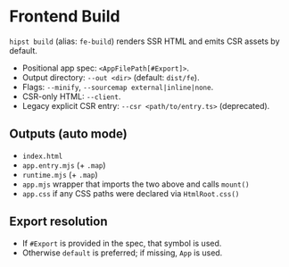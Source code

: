 # Frontend Build

`hipst build` (alias: `fe-build`) renders SSR HTML and emits CSR assets by default.

- Positional app spec: `<AppFilePath[#Export]>`.
- Output directory: `--out <dir>` (default: `dist/fe`).
- Flags: `--minify`, `--sourcemap external|inline|none`.
- CSR-only HTML: `--client`.
- Legacy explicit CSR entry: `--csr <path/to/entry.ts>` (deprecated).

## Outputs (auto mode)

- `index.html`
- `app.entry.mjs` (+ `.map`)
- `runtime.mjs` (+ `.map`)
- `app.mjs` wrapper that imports the two above and calls `mount()`
- `app.css` if any CSS paths were declared via `HtmlRoot.css()`

## Export resolution

- If `#Export` is provided in the spec, that symbol is used.
- Otherwise `default` is preferred; if missing, `App` is used.
